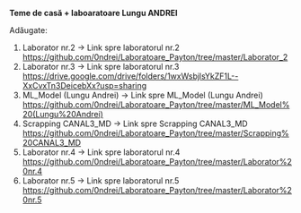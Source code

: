 ****Teme de casă + laboaratoare Lungu ANDREI****

Adăugate:
1. Laborator nr.2 -> Link spre laboratorul nr.2 https://github.com/0ndrei/Laboratoare_Payton/tree/master/Laborator_2
2. Laborator nr.3 -> Link spre laboratorul nr.3 https://drive.google.com/drive/folders/1wxWsbjlsYkZF1L--XxCvxTn3DeicebXx?usp=sharing
4. ML_Model (Lungu Andrei) -> Link spre ML_Model (Lungu Andrei) https://github.com/0ndrei/Laboratoare_Payton/tree/master/ML_Model%20(Lungu%20Andrei)
5. Scrapping CANAL3_MD -> Link spre Scrapping CANAL3_MD https://github.com/0ndrei/Laboratoare_Payton/tree/master/Scrapping%20CANAL3_MD
6. Laborator nr.4 -> Link spre laboratorul nr.4 https://github.com/0ndrei/Laboratoare_Payton/tree/master/Laborator%20nr.4
7. Laborator nr.5 -> Link spre laboratorul nr.5 https://github.com/0ndrei/Laboratoare_Payton/tree/master/Laborator%20nr.5
